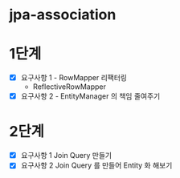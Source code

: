 # jpa-association
 
# 1단계
- [X] 요구사항 1 - RowMapper 리팩터링
  - ReflectiveRowMapper 
- [X] 요구사항 2 - EntityManager 의 책임 줄여주기
     
# 2단계

- [X] 요구사항 1 Join Query 만들기
- [X] 요구사항 2 Join Query 를 만들어 Entity 화 해보기
